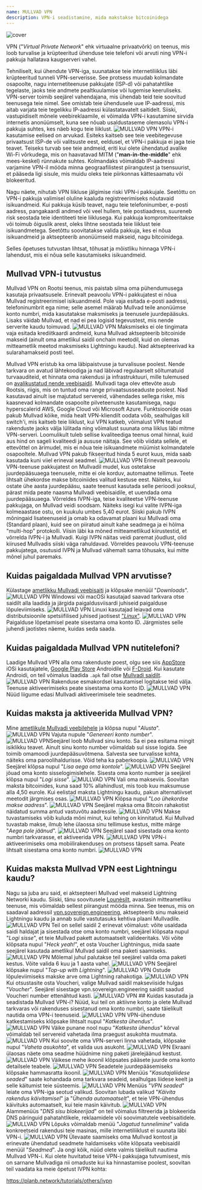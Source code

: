 ```yaml
---
name: MULLVAD VPN
description: VPN-i seadistamine, mida makstakse bitcoinidega
---
```

![cover](assets/cover.webp)

VPN ("*Virtual Private Network*" ehk virtuaalne privaatvõrk) on teenus, mis loob turvalise ja krüpteeritud ühenduse teie telefoni või arvuti ning VPN-i pakkuja hallatava kaugserveri vahel.

Tehniliselt, kui ühendute VPN-iga, suunatakse teie internetiliiklus läbi krüpteeritud tunneli VPN-serverisse. See protsess muudab kolmandate osapoolte, nagu internetiteenuse pakkujate (ISP-d) või pahatahtlike tegelaste, jaoks teie andmete pealtkuulamise või lugemise keeruliseks. VPN-server toimib seejärel vahendajana, mis ühendab teid teie soovitud teenusega teie nimel. See omistab teie ühendusele uue IP-aadressi, mis aitab varjata teie tegelikku IP-aadressi külastatavatelt saitidelt. Siiski, vastupidiselt mõnele veebireklaamile, ei võimalda VPN-i kasutamine sirvida internetis anonüümselt, kuna see nõuab usaldustaseme olemasolu VPN-i pakkuja suhtes, kes näeb kogu teie liiklust.
![MULLVAD VPN](assets/fr/01.webp)
VPN-i kasutamise eelised on arvukad. Esiteks kaitseb see teie veebitegevuse privaatsust ISP-de või valitsuste eest, eeldusel, et VPN-i pakkuja ei jaga teie teavet. Teiseks turvab see teie andmeid, eriti kui olete ühendatud avalike Wi-Fi võrkudega, mis on haavatavad MITM ("**man-in-the-middle**" ehk mees-keskel) rünnakute suhtes. Kolmandaks võimaldab IP-aadressi varjamine VPN-il mööda minna geograafilistest piirangutest ja tsensuurist, et pääseda ligi sisule, mis muidu oleks teie piirkonnas kättesaamatu või blokeeritud.

Nagu näete, nihutab VPN liikluse jälgimise riski VPN-i pakkujale. Seetõttu on VPN-i pakkuja valimisel oluline kaaluda registreerimiseks nõutavaid isikuandmeid. Kui pakkuja küsib teavet, nagu teie telefoninumber, e-posti aadress, pangakaardi andmed või veel hullem, teie postiaadress, suureneb risk seostada teie identiteeti teie liiklusega. Kui pakkuja kompromiteeritakse või toimub õiguslik arest, oleks lihtne seostada teie liiklust teie isikuandmetega. Seetõttu soovitatakse valida pakkuja, kes ei nõua isikuandmeid ja aktsepteerib anonüümseid makseid, nagu bitcoinidega.

Selles õpetuses tutvustan lihtsat, tõhusat ja mõistliku hinnaga VPN-i lahendust, mis ei nõua selle kasutamiseks isikuandmeid.

## Mullvad VPN-i tutvustus
Mullvad VPN on Rootsi teenus, mis paistab silma oma pühendumusega kasutaja privaatsusele. Erinevalt peavoolu VPN-i pakkujatest ei nõua Mullvad registreerimisel isikuandmeid. Pole vaja esitada e-posti aadressi, telefoninumbrit ega nime; selle asemel määrab Mullvad teile anonüümse konto numbri, mida kasutatakse maksmiseks ja teenusele juurdepääsuks. Lisaks väidab Mullvad, et nad ei pea logisid tegevustest, mis nende serverite kaudu toimuvad.
![MULLVAD VPN](assets/notext/02.webp)
Maksmiseks ei ole tingimata vaja esitada krediitkaardi andmeid, kuna Mullvad aktsepteerib bitcoinide makseid (ainult oma ametlikul saidil onchain meetodil, kuid on olemas mitteametlik meetod maksmiseks Lightningu kaudu). Nad aktsepteerivad ka sularahamakseid posti teel.

Mullvad VPN eristub ka oma läbipaistvuse ja turvalisuse poolest. Nende tarkvara on avatud lähtekoodiga ja nad läbivad regulaarselt sõltumatuid turvaauditeid, et hinnata oma rakendusi ja infrastruktuuri, mille tulemused on [avalikustatud nende veebisaidil](https://mullvad.net/fr/blog/tag/audits). Mullvadi taga olev ettevõte asub Rootsis, riigis, mis on tuntud oma range privaatsusseaduste poolest. Nad kasutavad ainult ise majutatud servereid, vähendades sellega riske, mis kaasnevad kolmandate osapoolte pilveteenuste kasutamisega, nagu hyperscalerid AWS, Google Cloud või Microsoft Azure.
Funktsioonide osas pakub Mullvad kõike, mida healt VPN-kliendilt oodata võib, sealhulgas kill switch'i, mis kaitseb teie liiklust, kui VPN katkeb, võimalust VPN teatud rakenduste jaoks välja lülitada ning võimalust suunata oma liiklus läbi mitme VPN-serveri.
Loomulikult tuleb sellise kvaliteediga teenus omal hinnal, kuid aus hind on sageli kvaliteedi ja aususe näitaja. See võib viidata sellele, et ettevõttel on ärimudel, mis ei nõua teie isikuandmete müümist kolmandatele osapooltele. Mullvad VPN pakub fikseeritud hinda 5 eurot kuus, mida saab kasutada kuni viiel erineval seadmel.
![MULLVAD VPN](assets/notext/03.webp)
Erinevalt peavoolu VPN-teenuse pakkujatest on Mullvadil mudel, kus ostetakse juurdepääsuaega teenusele, mitte ei ole korduv, automaatne tellimus. Teete lihtsalt ühekordse makse bitcoiniides valitud kestuse eest. Näiteks, kui ostate ühe aasta juurdepääsu, saate teenust kasutada selle perioodi jooksul, pärast mida peate naasma Mullvadi veebisaidile, et uuendada oma juurdepääsuaega.
Võrreldes IVPN-iga, teise kvaliteetse VPN-teenuse pakkujaga, on Mullvad veidi soodsam. Näiteks isegi kui valite IVPN-iga kolmeaastase ostu, on kuukulu umbes 5,40 eurot. Siiski pakub IVPN mõningaid lisateenuseid ja omab ka odavamat plaani kui Mullvadi oma (Standard plaan), kuid see on piiratud ainult kahe seadmega ja ei hõlma "multi-hop" protokolli.
Viisin läbi ka mõned mitteametlikud kiirustestid, et võrrelda IVPN-i ja Mullvadi. Kuigi IVPN näitas veidi paremat jõudlust, olid kiirused Mullvadis siiski väga rahuldavad. Võrreldes peavoolu VPN-teenuse pakkujatega, osutusid IVPN ja Mullvad vähemalt sama tõhusaks, kui mitte mõnel juhul paremaks.

## Kuidas paigaldada Mullvad VPN arvutisse?

Külastage [ametlikku Mullvadi veebisaiti](https://mullvad.net/en/download/) ja klõpsake menüül "*Downloads*".
![MULLVAD VPN](assets/notext/04.webp)
Windowsi või macOSi kasutajad saavad tarkvara otse saidilt alla laadida ja järgida paigaldusviisardi juhiseid paigalduse lõpuleviimiseks.
![MULLVAD VPN](assets/notext/05.webp)
Linuxi kasutajad leiavad oma distributsioonile spetsiifilised juhised jaotisest ["*Linux*"](https://mullvad.net/en/download/vpn/linux).
![MULLVAD VPN](assets/notext/06.webp)
Paigalduse lõpetamisel peate sisestama oma konto ID. Järgmistes selle juhendi jaotistes näeme, kuidas seda saada.

## Kuidas paigaldada Mullvad VPN nutitelefoni?

Laadige Mullvad VPN alla oma rakenduste poest, olgu see siis [AppStore](https://apps.apple.com/us/app/mullvad-vpn/id1488466513) iOSi kasutajatele, [Google Play Store](https://play.google.com/store/apps/details?id=net.mullvad.mullvadvpn) Androidile või [F-Droid](https://f-droid.org/packages/net.mullvad.mullvadvpn/). Kui kasutate Androidi, on teil võimalus laadida `.apk` fail otse [Mullvadi saidilt](https://mullvad.net/en/download/vpn/android).
![MULLVAD VPN](assets/notext/07.webp)
Rakenduse esmakordsel kasutamisel logitakse teid välja. Teenuse aktiveerimiseks peate sisestama oma konto ID.
![MULLVAD VPN](assets/notext/08.webp)Nüüd liigume edasi Mullvadi aktiveerimisele teie seadmetes.

## Kuidas maksta ja aktiveerida Mullvad VPN?

Mine [ametlikule Mullvadi veebilehele](https://mullvad.net/) ja klõpsa nupul "*Alusta*".
![MULLVAD VPN](assets/notext/09.webp)
Vajuta nupule "*Genereeri konto number*".
![MULLVAD VPN](assets/notext/10.webp)Seejärel loob Mullvad sinu konto. Sa ei pea esitama mingit isiklikku teavet. Ainult sinu konto number võimaldab sul sisse logida. See toimib omamoodi juurdepääsuvõtmena. Salvesta see turvalisse kohta, näiteks oma paroolihaldurisse. Võid teha ka paberkoopia.
![MULLVAD VPN](assets/notext/11.webp)
Seejärel klõpsa nupul "*Lisa aega oma kontole*".
![MULLVAD VPN](assets/notext/12.webp)
Seejärel jõuad oma konto sisselogimislehele. Sisesta oma konto number ja seejärel klõpsa nupul "*Logi sisse*".
![MULLVAD VPN](assets/notext/13.webp)
Vali oma makseviis. Soovitan maksta bitcoinides, kuna saad 10% allahindlust, mis toob kuu maksumuse alla 4,50 eurole. Kui eelistad maksta Lightningu kaudu, pakun alternatiivset meetodit järgmises osas.
![MULLVAD VPN](assets/notext/14.webp)
Klõpsa nupul "*Loo ühekordse makse aadress*".
![MULLVAD VPN](assets/notext/15.webp)
Seejärel maksa oma Bitcoin rahakotist näidatud summa antud vastuvõtu aadressile.
![MULLVAD VPN](assets/notext/16.webp)
Makse tuvastamiseks võib kuluda mõni minut, kui tehing on kinnitatud. Kui Mullvad tuvastab makse, ilmub lehe ülaossa sinu tellimuse kestus, mitte märge "*Aega pole jäänud*".
![MULLVAD VPN](assets/notext/17.webp)
Seejärel saad sisestada oma konto numbri tarkvarasse, et aktiveerida VPN.
![MULLVAD VPN](assets/notext/18.webp)
VPN-i aktiveerimiseks oma mobiilirakenduses on protsess täpselt sama. Peate lihtsalt sisestama oma konto numbri.
![MULLVAD VPN](assets/notext/19.webp)
## Kuidas maksta Mullvad VPN eest Lightningu kaudu?

Nagu sa juba aru said, ei aktsepteeri Mullvad veel makseid Lightning Networki kaudu. Siiski, tänu soovitusele [Lounèsilt](https://x.com/louneskmt), avastasin mitteametliku teenuse, mis võimaldab sellest piirangust mööda minna. See teenus, mis on saadaval aadressil [vpn.sovereign.engineering](https://vpn.sovereign.engineering/), aktsepteerib sinu makseid Lightningu kaudu ja annab sulle vastutasuks kehtiva plaani Mullvadile.
![MULLVAD VPN](assets/notext/20.webp)
Teil on sellel saidil 2 erinevat võimalust: võite usaldada saidi haldajat ja sisestada otse oma konto numbri, seejärel klõpsata nupul "*Logi sisse*", et teie Mullvad pakett automaatselt valideeritaks. Või võite klõpsata nupul "*Heck yeah!*", et osta Voucher Lightningus, mida saate seejärel kasutada ametlikul Mullvad saidil oma paketi saamiseks. ![MULLVAD VPN](assets/notext/21.webp) Mõlemal juhul palutakse teil seejärel valida oma paketi kestus. Võite valida 6 kuu ja 1 aasta vahel. ![MULLVAD VPN](assets/notext/22.webp) Seejärel klõpsake nupul "*Top-up with Lightning*". ![MULLVAD VPN](assets/notext/23.webp) Ostude lõpuleviimiseks makske arve oma Lightning rahakotiga. ![MULLVAD VPN](assets/notext/24.webp) Kui otsustasite osta Voucheri, valige Mullvad saidil makseviiside hulgas "*Voucher*". Seejärel sisestage vpn.sovereign.engineering saidilt saadud Voucheri number ettenähtud kasti. ![MULLVAD VPN](assets/notext/25.webp) ## Kuidas kasutada ja seadistada Mullvad VPN-i?
Nüüd, kui teil on aktiivne konto ja olete Mullvad tarkvaras või rakenduses sisestanud oma konto numbri, saate täielikult nautida oma VPN-i teenuseid. ![MULLVAD VPN](assets/notext/26.webp) VPN-ühenduse katkestamiseks klõpsake lihtsalt nupul "*Katkesta ühendus*". ![MULLVAD VPN](assets/notext/27.webp) Väike punane nool nupu "*Katkesta ühendus*" kõrval võimaldab teil servereid vahetada ilma praegust asukohta muutmata. ![MULLVAD VPN](assets/notext/28.webp) Kui soovite oma VPN-serveri linna vahetada, klõpsake nupul "*Vaheta asukohta*", et valida uus asukoht. ![MULLVAD VPN](assets/notext/29.webp) Ekraani ülaosas näete oma seadme hüüdnime ning paketi järelejäänud kestust. ![MULLVAD VPN](assets/notext/30.webp) Väikese mehe ikoonil klõpsates pääsete juurde oma konto detailsele teabele. ![MULLVAD VPN](assets/notext/31.webp) Seadetele juurdepääsemiseks klõpsake hammasratta ikoonil. ![MULLVAD VPN](assets/notext/32.webp) Menüüs "*Kasutajaliidese seaded*" saate kohandada oma tarkvara seadeid, sealhulgas liidese keelt ja selle käitumist teie süsteemis. ![MULLVAD VPN](assets/notext/33.webp) Menüüs "*VPN seaded*" leiate oma VPN-iga seotud valikud. Soovitan lubada valikud "*Käivita rakendus käivitamisel*" ja "*Ühenda automaatselt*", et teie VPN-ühendus käivituks automaatselt, kui teie masin käivitub.
![MULLVAD VPN](assets/notext/34.webp) Alammenüüs "*DNS sisu blokeerijad*" on teil võimalus filtreerida ja blokeerida DNS päringuid pahatahtlikele, reklaamidele või soovimatutele veebisaitidele.
![MULLVAD VPN](assets/notext/35.webp)
Lõpuks võimaldab menüü "*Jagatud tunnelimine*" valida konkreetseid rakendusi teie masinas, mille internetiliiklust ei suunata läbi VPN-i.
![MULLVAD VPN](assets/notext/36.webp)
Ülevaate saamiseks oma Mullvad kontost ja erinevate ühendatud seadmete haldamiseks võite klõpsata veebisaidil menüül "*Seadmed*".
Ja ongi kõik, nüüd olete valmis täielikult nautima Mullvad VPN-i. Kui olete huvitatud teise VPN-i pakkujaga tutvumisest, mis on sarnane Mullvadiga nii omaduste kui ka hinnastamise poolest, soovitan teil vaadata ka meie õpetust IVPN kohta:

https://planb.network/tutorials/others/ivpn